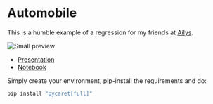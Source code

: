 # Automobile
This is a humble example of a regression for my friends at [Ailys]().

![Small preview]("img/demo.gif")

- [Presentation](https://storage.googleapis.com/ailys/demo.slides.html)
- [Notebook](https://github.com/sekR4/Automobile/blob/main/demo.ipynb)

Simply create your environment, pip-install the requirements and do:
```bash
pip install "pycaret[full]"
```
